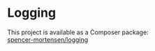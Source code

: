 # Logging

This project is available as a Composer package:   
[spencer-mortensen/logging](https://packagist.org/packages/spencer-mortensen/logging)
